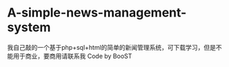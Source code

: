 # A-simple-news-management-system
我自己敲的一个基于php+sql+html的简单的新闻管理系统，可下载学习，但是不能用于商业，要商用请联系我
Code by BooST
